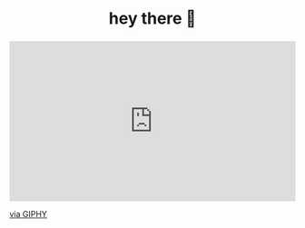###

<h1 align="center">hey there 👋</h1>

###

<div style="width:100%;height:0;padding-bottom:56%;position:relative;"><iframe src="https://giphy.com/embed/xUNd9YbZxUobLqOKhW" width="100%" height="100%" style="position:absolute" frameBorder="0" class="giphy-embed" allowFullScreen></iframe></div><p><a href="https://giphy.com/gifs/japan-your-name-makoto-shinkai-xUNd9YbZxUobLqOKhW">via GIPHY</a></p>

###
